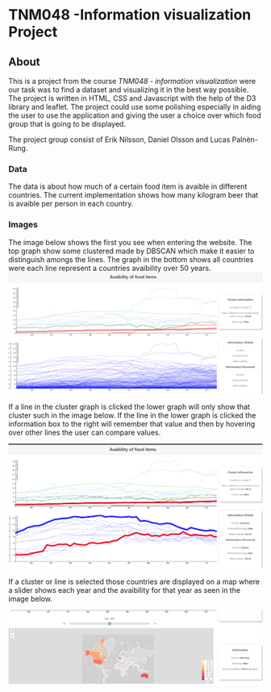 ﻿# TNM048 -Information visualization Project
## About
This is a project from the course *TNM048 - information visualization* were our task was to find a dataset and visualizing it in the best way possible. The project is written in HTML, CSS and Javascript with the help of the D3 library and leaflet. The project could use some polishing especially in aiding the user to use the application and giving the user a choice over which food group that is going to be displayed.

The project group consist of Erik Nilsson, Daniel Olsson and Lucas Palnèn-Rung.

### Data
The data is about how much of a certain food item is avaible in different countries. The current implementation shows how many kilogram beer that is avaible per person in each country.


### Images 
The image below shows the first you see when entering the website. The top graph show some clustered made by DBSCAN which make it easier to distinguish amongs the lines. The graph in the bottom shows all countries were each line represent a countries avaibility over 50 years.
![Test](https://github.com/Isprinsessan/TNM048-Projekt/blob/master/Images/First_apparence.png?raw=true "Title")

If a line in the cluster graph is clicked the lower graph will only show that cluster such in the image below. If the line in the lower graph is clicked the information box to the right will remember that value and then by hovering over other lines the user can compare values.

![Test](https://github.com/Isprinsessan/TNM048-Projekt/blob/master/Images/Clicked.png?raw=true "Title")


If a cluster or line is selected those countries are displayed on a map where a slider shows each year and the avaibility for that year as seen in the image below.

![Test](https://github.com/Isprinsessan/TNM048-Projekt/blob/master/Images/map.png?raw=true "Title")